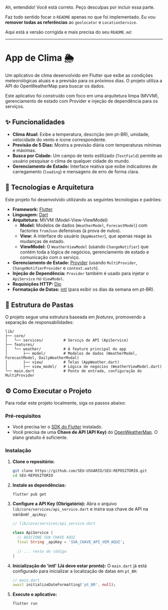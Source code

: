 Ah, entendido\! Você está correto. Peço desculpas por incluir essa parte.

Faz todo sentido focar o `README` apenas no que foi implementado. Eu vou **remover todas as referências** ao `geolocator` e `LocationService`.

Aqui está a versão corrigida e mais precisa do seu `README.md`:

-----

# App de Clima 🌦️

Um aplicativo de clima desenvolvido em Flutter que exibe as condições meteorológicas atuais e a previsão para os próximos dias. O projeto utiliza a API do OpenWeatherMap para buscar os dados.

Este aplicativo foi construído com foco em uma arquitetura limpa (MVVM), gerenciamento de estado com Provider e injeção de dependência para os serviços.


## ✨ Funcionalidades

  * **Clima Atual:** Exibe a temperatura, descrição (em pt-BR), umidade, velocidade do vento e ícone correspondente.
  * **Previsão de 5 Dias:** Mostra a previsão diária com temperaturas mínimas e máximas.
  * **Busca por Cidade:** Um campo de texto estilizado (`TextField`) permite ao usuário pesquisar o clima de qualquer cidade do mundo.
  * **Gerenciamento de Estado:** Interface reativa que exibe indicadores de carregamento (`loading`) e mensagens de erro de forma clara.

## 🚀 Tecnologias e Arquitetura

Este projeto foi desenvolvido utilizando as seguintes tecnologias e padrões:

  * **Framework:** [Flutter](https://flutter.dev/)
  * **Linguagem:** [Dart](https://dart.dev/)
  * **Arquitetura:** MVVM (Model-View-ViewModel)
      * **Model:** Modelos de dados (`WeatherModel`, `ForecastModel`) com factories `fromJson` defensivas (à prova de nulos).
      * **View:** A interface do usuário (`AppWeather`), que apenas reage às mudanças de estado.
      * **ViewModel:** O `WeatherViewModel` (usando `ChangeNotifier`) que contém toda a lógica de negócios, gerenciamento de estado e comunicação com o serviço.
  * **Gerenciamento de Estado:** [Provider](https://pub.dev/packages/provider) (usando `MultiProvider`, `ChangeNotifierProvider` e `context.watch`).
  * **Injeção de Dependência:** `Provider` também é usado para injetar o `ApiService` no `ViewModel`.
  * **Requisições HTTP:** [Dio](https://pub.dev/packages/dio)
  * **Formatação de Datas:** [intl](https://pub.dev/packages/intl) (para exibir os dias da semana em pt-BR).

## 📂 Estrutura de Pastas

O projeto segue uma estrutura baseada em *features*, promovendo a separação de responsabilidades:

```
lib/
├── core/
│   └── services/         # Serviço de API (ApiService)
├── features/
│   └── weather/          # A feature principal do app
│       ├── model/        # Modelos de dados (WeatherModel, ForecastModel, DailyWeatherModal)
│       ├── view/         # Telas (AppWeather.dart)
│       ├── view_model/   # Lógica de negócios (WeatherViewModel.dart)
└── main.dart             # Ponto de entrada, configuração do MultiProvider
```

## ⚙️ Como Executar o Projeto

Para rodar este projeto localmente, siga os passos abaixo:

### Pré-requisitos

  * Você precisa ter o [SDK do Flutter](https://flutter.dev/docs/get-started/install) instalado.
  * Você precisa de uma **Chave de API (API Key)** do [OpenWeatherMap](https://openweathermap.org/api). O plano gratuito é suficiente.

### Instalação

1.  **Clone o repositório:**

    ```bash
    git clone https://github.com/SEU-USUARIO/SEU-REPOSITORIO.git
    cd SEU-REPOSITORIO
    ```

2.  **Instale as dependências:**

    ```bash
    flutter pub get
    ```

3.  **Configure a API Key (Obrigatório):**
    Abra o arquivo `lib/core/services/api_service.dart` e insira sua chave de API na variável `_apiKey`:

    ```dart
    // lib/core/services/api_service.dart

    class ApiService {
      // ADICIONE SUA CHAVE AQUI
      final String _apiKey = 'SUA_CHAVE_API_VEM_AQUI'; 
      
      // ... resto do código
    }
    ```

4.  **Inicialização do 'intl' (Já deve estar pronto):**
    O `main.dart` já está configurado para inicializar a localização de datas em `pt_BR`:

    ```dart
    // main.dart
    await initializeDateFormatting('pt_BR', null);
    ```

5.  **Execute o aplicativo:**

    ```bash
    flutter run
    ```

